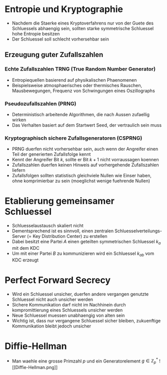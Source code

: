 # Entropie und Kryptographie
- Nachdem die Staerke eines Kryptoverfahrens nur von der Guete des Schluessels abhaengig sein, sollten starke symmetrische Schluessel hohe Entropie besitzen
- Der Schluessel soll schlecht vorhersehbar sein
## Erzeugung guter Zufallszahlen
### Echte Zufallszahlen TRNG (True Random Number Generator)
- Entropiequellen basierend auf physikalischen Phaenomenen
- Beispielsweise atmosphaerisches oder thermisches Rauschen, Mausbewegungen, Frequenz von Schwingungen eines Oszillographs
### Pseudozufallszahlen (PRNG)
- Deterministisch arbeitende Algorithmen, die nach Aussen zufaellig wirken
- Das Verhalten basiert auf dem Startwert Seed, der vertraulich sein muss
### Kryptographisch sichere Zufallsgeneratoren (CSPRNG)
- PRNG duerfen nicht vorhersehbar sein, auch wenn der Angreifer einen Teil der generierten Zufallsfolge kennt
- Kennt der Angreifer Bit $k$, sollte er Bit $k + 1$ nicht vorraussagen koennen
- Zufallszahlen duerfen keinen Hinweis auf vorhergehende Zufallszahlen liefern
- Zufallsfolgen sollten statistisch gleichviele Nullen wie Einser haben, ohne komprimierbar zu sein (moeglichst wenige fuehrende Nullen)
# Etablierung gemeinsamer Schluessel
- Schluesselaustausch skaliert nicht
- Dementsprechend ist es sinnvoll, einen zentralen Schluesselverteilungs-Server  (= Key Distribution Center) zu erstellen
- Dabei besitzt eine Partei $A$ einen geteilten symmetrischen Schluessel $k_a$ mit dem KDC
- Um mit einer Partei $B$ zu kommunizieren wird ein Schluessel $k_{ab}$ vom KDC erzeugt
# Perfect Forward Secrecy
- Wird ein Schluessel unsicher, duerfen andere vergangen genutzte Schluessel nicht auch unsicher werden
- Sichere Kommunikation darf nicht im Nachhinein durch kompromittierung eines Schluessels unsicher werden
- Neue Schluessel muessen unabhaengig von alten sein
- Wichtig ist, dass nur vergangene Schluessel sicher bleiben, zukuenftige Kommunikation bleibt jedoch unsicher
# Diffie-Hellman
- Man waehle eine grosse Primzahl $p$ und ein Generatorelement $g\in \mathbb Z^*_p$
![[Diffie-Hellman.png]]